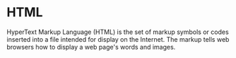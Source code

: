 # HTML
HyperText Markup Language (HTML) is the set of markup symbols or codes inserted into a file intended for display on the Internet. The markup tells web browsers how to display a web page's words and images.
